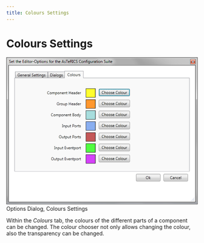 ```yaml
---
title: Colours Settings
---
```


# Colours Settings

![Screenshot: Options Dialog, Colours Settings](./img/Colour_settings.png "Screenshot: Options Dialog, Colours Settings")  
Options Dialog, Colours Settings

Within the _Colours_ tab, the colours of the different parts of a component can be changed.
The colour chooser not only allows changing the colour, also the transparency can be changed.
